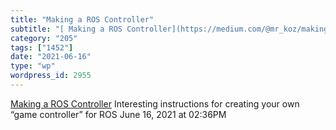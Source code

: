 ```yaml
---
title: "Making a ROS Controller"
subtitle: "[ Making a ROS Controller](https://medium.com/@mr_koz/making-a-ros-controller-720caa36abd2)"
category: "205"
tags: ["1452"]
date: "2021-06-16"
type: "wp"
wordpress_id: 2955
---
```

[ Making a ROS Controller](https://medium.com/@mr_koz/making-a-ros-controller-720caa36abd2)
 Interesting instructions for creating your own “game controller” for ROS
June 16, 2021 at 02:36PM